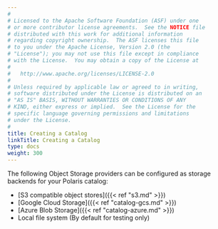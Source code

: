 ```yaml
---
#
# Licensed to the Apache Software Foundation (ASF) under one
# or more contributor license agreements.  See the NOTICE file
# distributed with this work for additional information
# regarding copyright ownership.  The ASF licenses this file
# to you under the Apache License, Version 2.0 (the
# "License"); you may not use this file except in compliance
# with the License.  You may obtain a copy of the License at
#
#   http://www.apache.org/licenses/LICENSE-2.0
#
# Unless required by applicable law or agreed to in writing,
# software distributed under the License is distributed on an
# "AS IS" BASIS, WITHOUT WARRANTIES OR CONDITIONS OF ANY
# KIND, either express or implied.  See the License for the
# specific language governing permissions and limitations
# under the License.
#
title: Creating a Catalog
linkTitle: Creating a Catalog
type: docs
weight: 300
---
```


The following Object Storage providers can be configured as storage backends for your Polaris catalog:

- [S3 compatible object stores]({{< ref "s3.md" >}})
- [Google Cloud Storage]({{< ref "catalog-gcs.md" >}})
- [Azure Blob Storage]({{< ref "catalog-azure.md" >}})
- Local file system (By default for testing only)